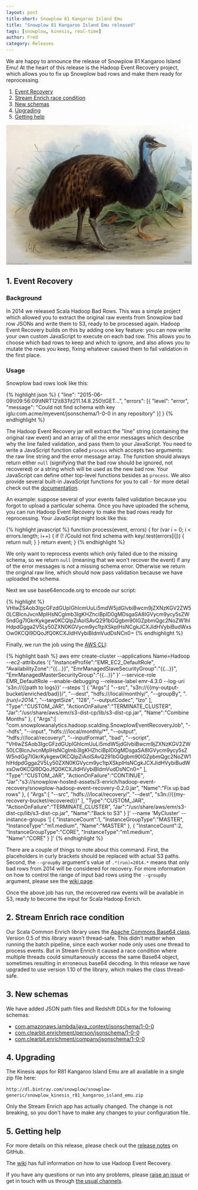 ```yaml
---
layout: post
title-short: Snowplow 81 Kangaroo Island Emu
title: "Snowplow 81 Kangaroo Island Emu released"
tags: [snowplow, kinesis, real-time]
author: Fred
category: Releases
---
```


We are happy to announce the release of Snowplow 81 Kangaroo Island Emu! At the heart of this release is the Hadoop Event Recovery project, which allows you to fix up Snowplow bad rows and make them ready for reprocessing.

1. [Event Recovery](/blog/2016/xx/xx/snowplow-r81-kangaroo-island-emu-released#her)
2. [Stream Enrich race condition](/blog/2016/xx/xx/snowplow-r81-kangaroo-island-emu-released#race)
3. [New schemas](/blog/2016/xx/xx/snowplow-r81-kangaroo-island-emu-released#schemas)
4. [Upgrading](/blog/2016/xx/xx/snowplow-r81-kangaroo-island-emu-released#upgrading)
5. [Getting help](/blog/2016/xx/xx/snowplow-r81-kangaroo-island-emu-released#help)

![kangaroo-island-emu][kangaroo-island-emu]

<!--more-->

<h2 id="her">1. Event Recovery</h2>

<h3 id="background">Background</h3>

In 2014 we released Scala Hadoop Bad Rows. This was a simple project which allowed you to extract the original raw events from Snowplow bad row JSONs and write them to S3, ready to be processed again. Hadoop Event Recovery builds on this by adding one key feature: you can now write your own custom JavaScript to execute on each bad row. This allows you to choose which bad rows to keep and which to ignore, and also allows you to mutate the rows you keep, fixing whatever caused them to fail validation in the first place.

<h3 id="usage">Usage</h3>

Snowplow bad rows look like this:

{% highlight json %}
{
  "line": "2015-06-09\t09:56:09\tNRT12\t831\t211.14.8.250\tGET...",
  "errors": [{
    "level": "error",
    "message": "Could not find schema with key iglu:com.acme/myevent/jsonschema/1-0-0 in any repository"
  }]
}
{% endhighlight %}

The Hadoop Event Recovery jar will extract the "line" string (containing the original raw event) and an array of all the error messages which describe why the line failed validation, and pass them to your JavaScript. You need to write a JavaScript function called `process` which accepts two arguments: the raw line string and the error message array. The function should always return either `null` (signifying that the bad row should be ignored, not recovered) or a string which will be used as the new bad row. Your JavaScript can define other top-level functions besides as `process`. We also provide several built-in JavaScript functions for you to call - for more detail check out the [documentation][docs].

An example: suppose several of your events failed validation because you forgot to upload a particular schema. Once you have uploaded the schema, you can run Hadoop Event Recovery to make the bad rows ready for reprocessing. Your JavaScript might look like this:

{% highlight javascript %}
function process(event, errors) {
	for (var i = 0; i < errors.length; i++) {
		if (! /Could not find schema with key/.test(errors[i])) {
			return null;
		}
	}
	return event;
}
{% endhighlight %}

We only want to reprocess events which only failed due to the missing schema, so we return `null` (meaning that we won't recover the event) if any of the error messages is not a missing schema error. Otherwise we return the original raw line, which should now pass validation because we have uploaded the schema.

Next we use base64encode.org to encode our script:

{% highlight %}
VHlwZSAob3IgcGFzdGUpIGhlcmUuLi5mdW5jdGlvbiBwcm9jZXNzKGV2ZW50LCBlcnJvcnMpIHsNCglmb3IgKHZhciBpID0gMDsgaSA8IGVycm9ycy5sZW5ndGg7IGkrKykgew0KCQlpZiAoISAvQ291bGQgbm90IGZpbmQgc2NoZW1hIHdpdGgga2V5Ly50ZXN0KGVycm9yc1tpXSkpIHsNCgkJCXJldHVybiBudWxsOw0KCQl9DQoJfQ0KCXJldHVybiBldmVudDsNCn0=
{% endhighlight %}

Finally, we run the job using the [AWS CLI](https://aws.amazon.com/cli/):

{% highlight bash %}
aws emr create-cluster --applications Name=Hadoop --ec2-attributes '{
    "InstanceProfile":"EMR_EC2_DefaultRole",
    "AvailabilityZone":"{{...}}",
    "EmrManagedSlaveSecurityGroup":"{{...}}",
    "EmrManagedMasterSecurityGroup":"{{...}}"
}' --service-role EMR_DefaultRole --enable-debugging --release-label emr-4.3.0 --log-uri 's3n://{{path to logs}}' --steps '[
{
    "Args":[
        "--src",
        "s3n://{{my-output-bucket/enriched/bad}}/",
        "--dest",
        "hdfs:///local/monthly/",
        "--groupBy",
        ".*(run)=2014.*",
        "--targetSize",
        "128",
        "--outputCodec",
        "lzo"
    ],
    "Type":"CUSTOM_JAR",
    "ActionOnFailure":"TERMINATE_CLUSTER",
    "Jar":"/usr/share/aws/emr/s3-dist-cp/lib/s3-dist-cp.jar",
    "Name":"Combine Months"
},
{
    "Args":[
        "com.snowplowanalytics.hadoop.scalding.SnowplowEventRecoveryJob",
        "--hdfs",
        "--input",
        "hdfs:///local/monthly/*",
        "--output",
        "hdfs:///local/recovery/",
        "--inputFormat",
        "bad",
        "--script",
        "VHlwZSAob3IgcGFzdGUpIGhlcmUuLi5mdW5jdGlvbiBwcm9jZXNzKGV2ZW50LCBlcnJvcnMpIHsNCglmb3IgKHZhciBpID0gMDsgaSA8IGVycm9ycy5sZW5ndGg7IGkrKykgew0KCQlpZiAoISAvQ291bGQgbm90IGZpbmQgc2NoZW1hIHdpdGgga2V5Ly50ZXN0KGVycm9yc1tpXSkpIHsNCgkJCXJldHVybiBudWxsOw0KCQl9DQoJfQ0KCXJldHVybiBldmVudDsNCn0="
    ],
    "Type":"CUSTOM_JAR",
    "ActionOnFailure":"CONTINUE",
    "Jar":"s3://snowplow-hosted-assets/3-enrich/hadoop-event-recovery/snowplow-hadoop-event-recovery-0.2.0.jar",
    "Name":"Fix up bad rows"
},
{
    "Args":[
        "--src",
        "hdfs:///local/recovery/",
        "--dest",
        "s3n://{{my-recovery-bucket/recovered}}"
    ],
    "Type":"CUSTOM_JAR",
    "ActionOnFailure":"TERMINATE_CLUSTER",
    "Jar":"/usr/share/aws/emr/s3-dist-cp/lib/s3-dist-cp.jar",
    "Name":"Back to S3"
}
]' --name 'MyCluster' --instance-groups '[
    {
        "InstanceCount":1,
        "InstanceGroupType":"MASTER",
        "InstanceType":"m1.medium",
        "Name":"MASTER"
    },
    {
        "InstanceCount":2,
        "InstanceGroupType":"CORE",
        "InstanceType":"m1.medium",
        "Name":"CORE"
    }
]'
{% endhighlight %}

There are a couple of things to note about this command. First, the placeholders in curly brackets should be replaced with actual S3 paths. Second, the `--groupBy` argument's value of `.*(run)=2014.*` means that only bad rows from 2014 will be considered for recovery. For more information on how to control the range of input bad rows using the `--groupBy` argument, please see the [wiki page][docs].

Once the above job has run, the recovered raw events will be available in S3, ready to become the input for Scala Hadoop Enrich.

<h2 id="race">2. Stream Enrich race condition</h2>

Our Scala Common Enrich library uses the [Apache Commons Base64 class][base64]. Version 0.5 of this library wasn't thread-safe. This didn't matter when running the batch pipeline, since each worker node only uses one thread to process events. But in Stream Enrich it caused a race condition where multiple threads could simultaneously access the same Base64 object, sometimes resulting in erroneous base64 decoding. In this release we have upgraded to use version 1.10 of the library, which makes the class thread-safe.

<h2 id="schemas">3. New schemas</h2>

We have added JSON path files and Redshift DDLs for the following schemas:

* [com.amazonaws.lambda/java_context/jsonschema/1-0-0](https://github.com/snowplow/iglu-central/blob/master/schemas/com.amazon.aws.lambda/java_context/jsonschema/1-0-0)
* [com.clearbit.enrichment/person/jsonschema/1-0-0](https://github.com/snowplow/iglu-central/blob/master/schemas/com.clearbit.enrichment/person/jsonschema/1-0-0)
* [com.clearbit.enrichment/company/jsonschema/1-0-0](https://github.com/snowplow/iglu-central/blob/master/schemas/com.clearbit.enrichment/company/jsonschema/1-0-0)

<h2 id="upgrading">4. Upgrading</h2>

The Kinesis apps for R81 Kangaroo Island Emu are all available in a single zip file here:

    http://dl.bintray.com/snowplow/snowplow-generic/snowplow_kinesis_r81_kangaroo_island_emu.zip

Only the Stream Enrich app has actually changed. The change is not breaking, so you don't have to make any changes to your configuration file.

<h2 id="help">5. Getting help</h2>

For more details on this release, please check out the [release notes][snowplow-release] on GitHub.

The [wiki][docs] has full information on how to use Hadoop Event Recovery.

If you have any questions or run into any problems, please [raise an issue][issues] or get in touch with us through [the usual channels][talk-to-us].

[kangaroo-island-emu]: /assets/img/blog/2016/06/kangaroo-island-emu.jpg
[docs]: https://github.com/snowplow/snowplow/wiki/Hadoop-Event-Recovery
[base64]: https://commons.apache.org/proper/commons-codec/apidocs/org/apache/commons/codec/binary/Base64.html
[snowplow-release]: https://github.com/snowplow/snowplow/releases/r81-kangaroo-island-emu
[issues]: https://github.com/snowplow/snowplow/issues/new
[talk-to-us]: https://github.com/snowplow/snowplow/wiki/Talk-to-us
